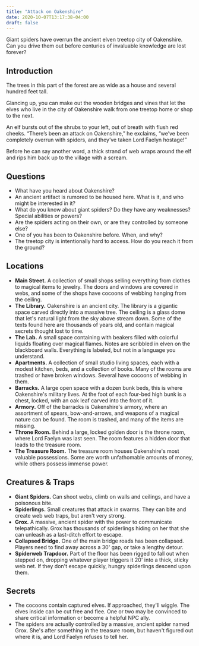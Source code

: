 ```yaml
---
title: "Attack on Oakenshire"
date: 2020-10-07T13:17:38-04:00
draft: false
---
```


Giant spiders have overrun the ancient elven treetop city of Oakenshire. Can you drive them out before centuries of invaluable knowledge are lost forever?

<div data-toc="In This Adventure"></div>



## Introduction

The trees in this part of the forest are as wide as a house and several hundred feet tall.

Glancing up, you can make out the wooden bridges and vines that let the elves who live in the city of Oakenshire walk from one treetop home or shop to the next.

An elf bursts out of the shrubs to your left, out of breath with flush red cheeks. “There’s been an attack on Oakenshire,” he exclaims, “we’ve been completely overrun with spiders, and they’ve taken Lord Faelyn hostage!”

Before he can say another word, a thick strand of web wraps around the elf and rips him back up to the village with a scream.



## Questions

- What have you heard about Oakenshire?
- An ancient artifact is rumored to be housed here. What is it, and who might be interested in it?
- What do you know about giant spiders? Do they have any weaknesses? Special abilities or powers?
- Are the spiders acting on their own, or are they controlled by someone else?
- One of you has been to Oakenshire before. When, and why?
- The treetop city is intentionally hard to access. How do you reach it from the ground?



## Locations

- **Main Street.** A collection of small shops selling everything from clothes to magical items to jewelry. The doors and windows are covered in webs, and some of the shops have cocoons of webbing hanging from the ceiling.
- **The Library.** Oakenshire is an ancient city. The library is a gigantic space carved directly into a massive tree. The ceiling is a glass dome that let's natural light from the sky above stream down. Some of the texts found here are thousands of years old, and contain magical secrets thought lost to time.
- **The Lab.** A small space containing with beakers filled with colorful liquids floating over magical flames. Notes are scribbled in elven on the blackboard walls. Everything is labeled, but not in a language you understand.
- **Apartments.** A collection of small studio living spaces, each with a modest kitchen, beds, and a collection of books. Many of the rooms are trashed or have broken windows. Several have cocoons of webbing in them.
- **Barracks.** A large open space with a dozen bunk beds, this is where Oakenshire's military lives. At the foot of each four-bed high bunk is a chest, locked, with an oak leaf carved into the front of it.
- **Armory.** Off of the barracks is Oakenshire's armory, where an assortment of spears, bow-and-arrows, and weapons of a magical nature can be found. The room is trashed, and many of the items are missing.
- **Throne Room.** Behind a large, locked golden door is the throne room, where Lord Faelyn was last seen. The room features a hidden door that leads to the treasure room.
- **The Treasure Room.** The treasure room houses Oakenshire's most valuable possessions. Some are worth unfathomable amounts of money, while others possess immense power.



## Creatures & Traps

- **Giant Spiders.** Can shoot webs, climb on walls and ceilings, and have a poisonous bite.
- **Spiderlings.** Small creatures that attack in swarms. They can bite and create web web traps, but aren't very strong.
- **Grox.** A massive, ancient spider with the power to communicate telepathically. Grox has thousands of spiderlings hiding on her that she can unleash as a last-ditch effort to escape.
- **Collapsed Bridge.** One of the main bridge roads has been collapsed. Players need to find away across a 30' gap, or take a lengthy detour.
- **Spiderweb Trapdoor.** Part of the floor has been rigged to fall out when stepped on, dropping whatever player triggers it 20' into a thick, sticky web net. If they don't escape quickly, hungry spiderlings descend upon them.



## Secrets

- The cocoons contain captured elves. If approached, they'll wiggle. The elves inside can be cut free and flee. One or two may be convinced to share critical information or become a helpful NPC ally.
- The spiders are actually controlled by a massive, ancient spider named Grox. She's after something in the treasure room, but haven't figured out where it is, and Lord Faelyn refuses to tell her.